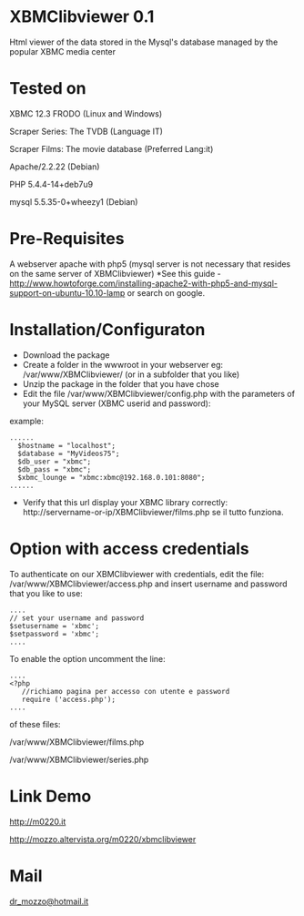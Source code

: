 XBMClibviewer 0.1
============================================================
Html viewer of the data stored in the Mysql's database managed by the popular XBMC media center


Tested on
============================================================

XBMC 12.3 FRODO (Linux and Windows)

Scraper Series: The TVDB (Language IT)

Scraper Films: The movie database (Preferred Lang:it)

Apache/2.2.22 (Debian)

PHP 5.4.4-14+deb7u9

mysql 5.5.35-0+wheezy1 (Debian)



Pre-Requisites
============================================================
A webserver apache with php5 (mysql server is not necessary that resides on the same server of XBMClibviewer)
*See this guide - http://www.howtoforge.com/installing-apache2-with-php5-and-mysql-support-on-ubuntu-10.10-lamp or search on google.


Installation/Configuraton
============================================================
- Download the package
- Create a folder in the wwwroot in your webserver
  eg: /var/www/XBMClibviewer/ (or in a subfolder that you like)
- Unzip the package in the folder that you have chose
- Edit the file /var/www/XBMClibviewer/config.php with the parameters of your MySQL server (XBMC userid and password):

example:

```
......
  $hostname = "localhost";
  $database = "MyVideos75";
  $db_user = "xbmc";
  $db_pass = "xbmc";
  $xbmc_lounge = "xbmc:xbmc@192.168.0.101:8080";
......
```

- Verify that this url display your XBMC library correctly:
  http://servername-or-ip/XBMClibviewer/films.php se il tutto funziona.


Option with access credentials
============================================================
To authenticate on our XBMClibviewer with credentials, edit the file:
/var/www/XBMClibviewer/access.php and insert username and password that you like to use:

```
....
// set your username and password
$setusername = 'xbmc';
$setpassword = 'xbmc';
....
```

To enable the option uncomment the line:
```
....
<?php
   //richiamo pagina per accesso con utente e password
   require ('access.php');
....
```

of these files:
 
/var/www/XBMClibviewer/films.php 

/var/www/XBMClibviewer/series.php 


Link Demo
============================================================
http://m0220.it

http://mozzo.altervista.org/m0220/xbmclibviewer


Mail
============================================================
dr_mozzo@hotmail.it
